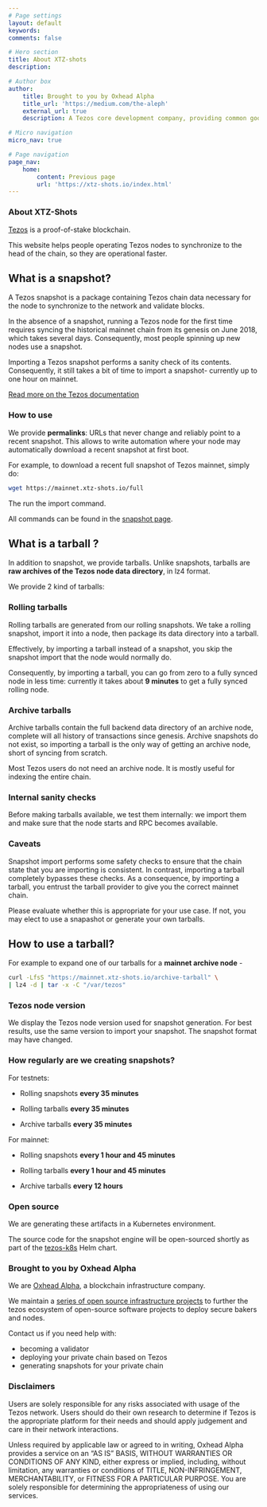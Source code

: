 ```yaml
---
# Page settings
layout: default
keywords:
comments: false

# Hero section
title: About XTZ-shots
description: 

# Author box
author:
    title: Brought to you by Oxhead Alpha
    title_url: 'https://medium.com/the-aleph'
    external_url: true
    description: A Tezos core development company, providing common goods for the Tezos ecosystem. <a href="https://medium.com/the-aleph" target="_blank">Learn more</a>.

# Micro navigation
micro_nav: true

# Page navigation
page_nav:
    home:
        content: Previous page
        url: 'https://xtz-shots.io/index.html'
---
```


### About XTZ-Shots

[Tezos](https://tezos.com) is a proof-of-stake blockchain.

This website helps people operating Tezos nodes to synchronize to the head of the chain, so they are operational faster.

## What is a snapshot?

A Tezos snapshot is a package containing Tezos chain data necessary for the node to synchronize to the network and validate blocks.

In the absence of a snapshot, running a Tezos node for the first time requires syncing the historical mainnet chain from its genesis on June 2018, which takes several days. Consequently, most people spinning up new nodes use a snapshot.

Importing a Tezos snapshot performs a sanity check of its contents. Consequently, it still takes a bit of time to import a snapshot- currently up to one hour on mainnet.

[Read more on the Tezos documentation](https://tezos.gitlab.io/user/snapshots.html)

### How to use

We provide **permalinks**: URLs that never change and reliably point to a recent snapshot. This allows to write automation where your node may automatically download a recent snapshot at first boot.

For example, to download a recent full snapshot of Tezos mainnet, simply do:

```bash
wget https://mainnet.xtz-shots.io/full
```

The run the import command.

All commands can be found in the [snapshot page](https://mainnet.xtz-shots.io).

## What is a tarball ?

In addition to snapshot, we provide tarballs. Unlike snapshots, tarballs are **raw archives of the Tezos node data directory**, in lz4 format.

We provide 2 kind of tarballs:

### Rolling tarballs

Rolling tarballs are generated from our rolling snapshots. We take a rolling snapshot, import it into a node, then package its data directory into a tarball.

Effectively, by importing a tarball instead of a snapshot, you skip the snapshot import that the node would normally do.

Consequently, by importing a tarball, you can go from zero to a fully synced node in less time: currently it takes about **9 minutes** to get a fully synced rolling node.

### Archive tarballs

Archive tarballs contain the full backend data directory of an archive node, complete will all history of transactions since genesis. Archive snapshots do not exist, so importing a tarball is the only way of getting an archive node, short of syncing from scratch.

Most Tezos users do not need an archive node. It is mostly useful for indexing the entire chain.

### Internal sanity checks

Before making tarballs available, we test them internally: we import them and make sure that the node starts and RPC becomes available.

### Caveats

Snapshot import performs some safety checks to ensure that the chain state that you are importing is consistent. In contrast, importing a tarball completely bypasses these checks. As a consequence, by importing a tarball, you entrust the tarball provider to give you the correct mainnet chain.

Please evaluate whether this is appropriate for your use case. If not, you may elect to use a snapashot or generate your own tarballs.

## How to use a tarball?

For example to expand one of our tarballs for a **mainnet archive node** -

```bash
curl -LfsS "https://mainnet.xtz-shots.io/archive-tarball" \
| lz4 -d | tar -x -C "/var/tezos"
```

### Tezos node version

We display the Tezos node version used for snapshot generation. For best results, use the same version to import your snapshot. The snapshot format may have changed.

### How regularly are we creating snapshots?

For testnets:

* Rolling snapshots **every 35 minutes**

* Rolling tarballs **every 35 minutes**

* Archive tarballs **every 35 minutes**

For mainnet:

* Rolling snapshots **every 1 hour and 45 minutes**

* Rolling tarballs **every 1 hour and 45 minutes**

* Archive tarballs **every 12 hours**

### Open source

We are generating these artifacts in a Kubernetes environment.

The source code for the snapshot engine will be open-sourced shortly as part of the [tezos-k8s](https://github.com/oxheadalpha/tezos-k8s) Helm chart.

### Brought to you by Oxhead Alpha

We are [Oxhead Alpha](https://www.oxheadalpha.com/), a blockchain infrastructure company.

We maintain a [series of open source infrastructure projects](https://github.com/oxheadalpha) to further the tezos ecosystem of open-source software projects to deploy secure bakers and nodes.

Contact us if you need help with:

* becoming a validator
* deploying your private chain based on Tezos
* generating snapshots for your private chain

### Disclaimers

Users are solely responsible for any risks associated with usage of the Tezos network. Users should do their own research to determine if Tezos is the appropriate platform for their needs and should apply judgement and care in their network interactions.

Unless required by applicable law or agreed to in writing, Oxhead Alpha provides a service on an “AS IS” BASIS, WITHOUT WARRANTIES OR CONDITIONS OF ANY KIND, either express or implied, including, without limitation, any warranties or conditions of TITLE, NON-INFRINGEMENT, MERCHANTABILITY, or FITNESS FOR A PARTICULAR PURPOSE. You are solely responsible for determining the appropriateness of using our services.
